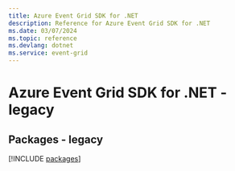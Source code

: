 ```yaml
---
title: Azure Event Grid SDK for .NET
description: Reference for Azure Event Grid SDK for .NET
ms.date: 03/07/2024
ms.topic: reference
ms.devlang: dotnet
ms.service: event-grid
---
```

# Azure Event Grid SDK for .NET - legacy
## Packages - legacy
[!INCLUDE [packages](event-grid-index.md)]